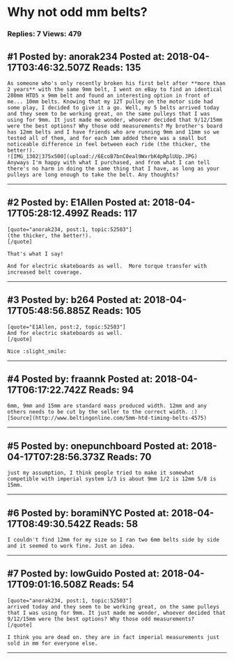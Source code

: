 # Why not odd mm belts?

### Replies: 7 Views: 479

## \#1 Posted by: anorak234 Posted at: 2018-04-17T03:46:32.507Z Reads: 135

```
As someone who's only recently broken his first belt after **more than 2 years** with the same 9mm belt, I went on eBay to find an identical 280mm HTD5 x 9mm belt and found an interesting option in front of me... 10mm belts. Knowing that my 12T pulley on the motor side had some play, I decided to give it a go. Well, my 5 belts arrived today and they seem to be working great, on the same pulleys that I was using for 9mm. It just made me wonder, whoever decided that 9/12/15mm were the best options? Why those odd measurements? My brother's board has 12mm belts and I have friends who are running 9mm and 11mm so we tested all of them, and for each 1mm added there was a small but noticeable difference in feel between each ride (the thicker, the better!). 
![IMG_1302|375x500](upload://6EcoB7bnC0eal9WxrbK4pRplUUp.JPG)
Anyways I'm happy with what I purchased, and from what I can tell there's no harm in doing the same thing that I have, as long as your pulleys are long enough to take the belt. Any thoughts?
```

---
## \#2 Posted by: E1Allen Posted at: 2018-04-17T05:28:12.499Z Reads: 117

```
[quote="anorak234, post:1, topic:52503"]
(the thicker, the better!).
[/quote]

That's what I say!

And for electric skateboards as well.  More torque transfer with increased belt coverage.
```

---
## \#3 Posted by: b264 Posted at: 2018-04-17T05:48:56.885Z Reads: 105

```
[quote="E1Allen, post:2, topic:52503"]
And for electric skateboards as well.
[/quote]

Nice :slight_smile:
```

---
## \#4 Posted by: fraannk Posted at: 2018-04-17T06:17:22.742Z Reads: 94

```
6mm, 9mm and 15mm are standard mass produced width. 12mm and any others needs to be cut by the seller to the correct width. :)
[Source](http://www.beltingonline.com/5mm-htd-timing-belts-4575)
```

---
## \#5 Posted by: onepunchboard Posted at: 2018-04-17T07:28:56.373Z Reads: 70

```
just my assumption, I think people tried to make it somewhat competible with imperial system 1/3 is about 9mm 1/2 is 12mm 5/8 is 15mm.
```

---
## \#6 Posted by: boramiNYC Posted at: 2018-04-17T08:49:30.542Z Reads: 58

```
I couldn't find 12mm for my size so I ran two 6mm belts side by side and it seemed to work fine. Just an idea.
```

---
## \#7 Posted by: lowGuido Posted at: 2018-04-17T09:01:16.508Z Reads: 54

```
[quote="anorak234, post:1, topic:52503"]
arrived today and they seem to be working great, on the same pulleys that I was using for 9mm. It just made me wonder, whoever decided that 9/12/15mm were the best options? Why those odd measurements?
[/quote]

I think you are dead on. they are in fact imperial measurements just sold in mm for everyone else.
```

---
